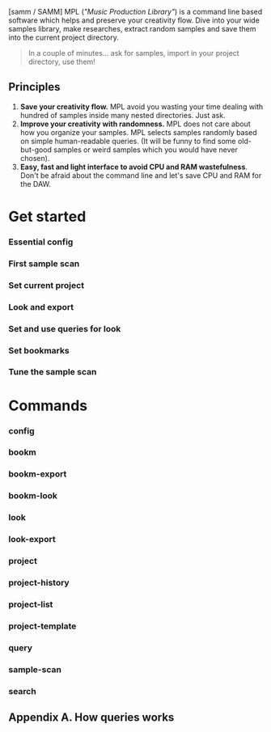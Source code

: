 <section class="whatis">
<p>
    [samm / SAMM] MPL (<i>&quot;Music Production Library&quot;</i>) is a command line based software
    which helps and preserve your creativity flow. Dive into your wide samples library,
    make researches, extract random samples and save them into the current project directory.
</p>
<blockquote>In a couple of minutes... ask for samples, import in your project directory, use them!</blockquote>
</section>


<section class="principles">
<h2>Principles</h2>
<ol>
    <li><strong>Save your creativity flow.</strong> MPL avoid you wasting your time dealing with hundred of samples inside many nested directories. Just ask.</li>
    <li><strong>Improve your creativity with randomness.</strong> MPL does not care about how you organize your samples. MPL selects samples randomly based on simple human-readable queries. (It will be funny to find some old-but-good samples or weird samples which you would have never chosen).</li>
    <li><strong>Easy, fast and light interface to avoid CPU and RAM wastefulness</strong>. Don't be afraid about the command line and let's save CPU and RAM for the DAW.</li>
</ol>
</section>

# Get started

### Essential config


### First sample scan
### Set current project
### Look and export
### Set and use queries for look
### Set bookmarks
### Tune the sample scan

# Commands

### config
### bookm
### bookm-export
### bookm-look
### look
### look-export
### project
### project-history
### project-list
### project-template
### query
### sample-scan
### search


## Appendix A. How queries works
